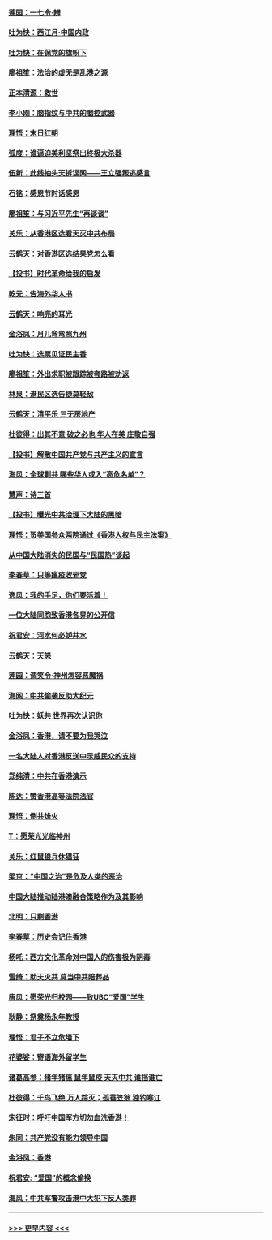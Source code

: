 #### [莲园：一七令‧辨](../pages/nsc993/n11692558.md?t=12012044) 
#### [吐为快：西江月·中国内政](../pages/nsc993/n11692071.md?t=12012044) 
#### [吐为快：在保党的旗帜下](../pages/nsc993/n11691188.md?t=12012044) 
#### [廖祖笙：法治的虚无是乱港之源](../pages/nsc993/n11690605.md?t=12012044) 
#### [正本清源：救世](../pages/nsc993/n11689134.md?t=12012044) 
#### [李小刚：脑指纹与中共的脑控武器](../pages/nsc993/n11688900.md?t=12012044) 
#### [理悟：末日红朝](../pages/nsc993/n11688829.md?t=12012044) 
#### [弧度：谁逼迫美利坚祭出终极大杀器](../pages/nsc993/n11688735.md?t=12012044) 
#### [伍新：此线抽头天拆谍网——王立强叛逃感言](../pages/nsc993/n11687981.md?t=12012044) 
#### [石铭：感恩节时话感恩](../pages/nsc993/n11687568.md?t=12012044) 
#### [廖祖笙：与习近平先生“再谈谈”](../pages/nsc993/n11687005.md?t=12012044) 
#### [关乐：从香港区选看天灭中共布局](../pages/nsc993/n11686647.md?t=12012044) 
#### [云鹤天：对香港区选结果党怎么看](../pages/nsc993/n11686216.md?t=12012044) 
#### [【投书】时代革命给我的启发](../pages/nsc993/n11684287.md?t=12012044) 
#### [乾元：告海外华人书](../pages/nsc993/n11684044.md?t=12012044) 
#### [云鹤天：响亮的耳光](../pages/nsc993/n11684254.md?t=12012044) 
#### [金浴凤：月儿弯弯照九州](../pages/nsc993/n11684231.md?t=12012044) 
#### [吐为快：选票见证民主香](../pages/nsc993/n11684206.md?t=12012044) 
#### [廖祖笙：外出求职被跟踪被套路被劝返](../pages/nsc993/n11683874.md?t=12012044) 
#### [林泉：港民区选告捷莫轻敌](../pages/nsc993/n11683930.md?t=12012044) 
#### [云鹤天：清平乐 三无房地产](../pages/nsc993/n11681521.md?t=12012044) 
#### [杜彼得：出其不意 破之必也 华人在美 庄敬自强](../pages/nsc993/n11679554.md?t=12012044) 
#### [【投书】解散中国共产党与共产主义的宣言](../pages/nsc993/n11679177.md?t=12012044) 
#### [海风：全球剿共 哪些华人或入“高危名单”？](../pages/nsc993/n11678617.md?t=12012044) 
#### [慧声：诗三首](../pages/nsc993/n11678848.md?t=12012044) 
#### [【投书】曝光中共治理下大陆的黑暗](../pages/nsc993/n11678674.md?t=12012044) 
#### [理悟：贺美国参众两院通过《香港人权与民主法案》](../pages/nsc993/n11678104.md?t=12012044) 
#### [从中国大陆消失的民国与“民国热”谈起](../pages/nsc993/n11678075.md?t=12012044) 
#### [李春草：只等瘟疫收邪党](../pages/nsc993/n11677308.md?t=12012044) 
#### [逸风：我的手足，你们要活着！](../pages/nsc993/n11676352.md?t=12012044) 
#### [一位大陆同胞致香港各界的公开信](../pages/nsc993/n11675761.md?t=12012044) 
#### [祝君安：河水何必妒井水](../pages/nsc993/n11675746.md?t=12012044) 
#### [云鹤天：天怒](../pages/nsc993/n11675718.md?t=12012044) 
#### [莲园：调笑令‧神州怎容恶魔祸](../pages/nsc993/n11675648.md?t=12012044) 
#### [海网：中共偷袭反助大纪元](../pages/nsc993/n11673515.md?t=12012044) 
#### [吐为快：妖共 世界再次认识你](../pages/nsc993/n11673506.md?t=12012044) 
#### [金浴凤：香港，请不要为我哭泣](../pages/nsc993/n11673248.md?t=12012044) 
#### [一名大陆人对香港反送中示威民众的支持](../pages/nsc993/n11672615.md?t=12012044) 
#### [郑纯清：中共在香港演示](../pages/nsc993/n11670539.md?t=12012044) 
#### [陈达：赞香港高等法院法官](../pages/nsc993/n11669542.md?t=12012044) 
#### [理悟：倒共烽火](../pages/nsc993/n11668844.md?t=12012044) 
#### [T：愿荣光光临神州](../pages/nsc993/n11668421.md?t=12012044) 
#### [关乐：红鼠狼兵休猖狂](../pages/nsc993/n11668378.md?t=12012044) 
#### [梁京：“中国之治”是危及人类的恶治](../pages/nsc993/n11668328.md?t=12012044) 
#### [中国大陆推动陆港澳融合策略作为及其影响](../pages/nsc993/n11668157.md?t=12012044) 
#### [北明：只剩香港](../pages/nsc993/n11668002.md?t=12012044) 
#### [李春草：历史会记住香港](../pages/nsc993/n11667927.md?t=12012044) 
#### [杨吒：西方文化革命对中国人的伤害极为阴毒](../pages/nsc993/n11664521.md?t=12012044) 
#### [雪绮：助天灭共 莫当中共陪葬品](../pages/nsc993/n11662650.md?t=12012044) 
#### [唐风：愿荣光归校园——致UBC“爱国”学生](../pages/nsc993/n11662194.md?t=12012044) 
#### [耿静：祭奠杨永年教授](../pages/nsc993/n11662514.md?t=12012044) 
#### [理悟：君子不立危墙下](../pages/nsc993/n11662172.md?t=12012044) 
#### [花婆娑：寄语海外留学生](../pages/nsc993/n11662121.md?t=12012044) 
#### [诸葛高参：猪年猪瘟 鼠年鼠疫 天灭中共 谁挡谁亡](../pages/nsc993/n11661980.md?t=12012044) 
#### [杜彼得：千鸟飞绝 万人踪灭；孤蓑笠翁 独钓寒江](../pages/nsc993/n11661170.md?t=12012044) 
#### [宋征时：呼吁中国军方切勿血洗香港！](../pages/nsc993/n11415318.md?t=12012044) 
#### [朱同：共产党没有能力领导中国](../pages/nsc993/n11660421.md?t=12012044) 
#### [金浴凤：香港](../pages/nsc993/n11660419.md?t=12012044) 
#### [祝君安: “爱国”的概念偷换](../pages/nsc993/n11659706.md?t=12012044) 
#### [海风：中共军警攻击港中大犯下反人类罪](../pages/nsc993/n11659632.md?t=12012044) 

----
#### [ >>> 更早内容 <<< ](../indexes/nsc993-earlier.md)
